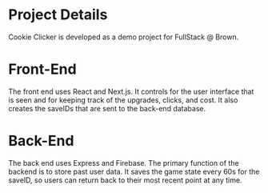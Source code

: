 # Project Details
Cookie Clicker is developed as a demo project for FullStack @ Brown.

# Front-End
The front end uses React and Next.js. It controls for the user interface that is seen and for keeping track of the upgrades, clicks, and cost. It also creates the saveIDs that are sent to the back-end database.

# Back-End
The back end uses Express and Firebase. The primary function of the backend is to store past user data. It saves the game state every 60s for the saveID, so users can return back to their most recent point at any time.